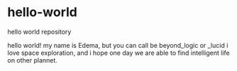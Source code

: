 # hello-world
hello world repository

hello world! 
my name is Edema, but you can call be beyond_logic or _lucid
i love space exploration, and i hope one day we are able to find intelligent life
on other plannet.
